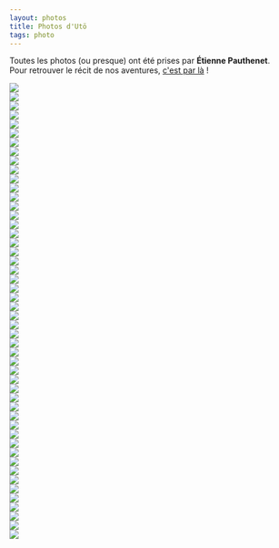 ```yaml
---
layout: photos
title: Photos d'Utö
tags: photo
---
```


Toutes les photos (ou presque) ont été prises par **Étienne Pauthenet**.  
Pour retrouver le récit de nos aventures, [c'est par là](/blog/2016-05-08-WE-uto/) !


<section class="row">
<div class="col-xs-6 col-sm-4 col-md-4" id="pic5F0A7051-1jpg" onclick="showBig('#'+id)">
  <a href="#pic5F0A7051-1jpg" class="thumbnail">
    <img src="/photos/2016-05-08-WE-uto/5F0A7051-1.jpg" class="img-rounded">
  </a>
</div>
<div class="col-xs-6 col-sm-4 col-md-4" id="pic5F0A7053-1jpg" onclick="showBig('#'+id)">
  <a href="#pic5F0A7053-1jpg" class="thumbnail">
    <img src="/photos/2016-05-08-WE-uto/5F0A7053-1.jpg" class="img-rounded">
  </a>
</div>
<div class="col-xs-6 col-sm-4 col-md-4" id="pic5F0A7061-1jpg" onclick="showBig('#'+id)">
  <a href="#pic5F0A7061-1jpg" class="thumbnail">
    <img src="/photos/2016-05-08-WE-uto/5F0A7061-1.jpg" class="img-rounded">
  </a>
</div>
<div class="col-xs-6 col-sm-4 col-md-4" id="pic5F0A7068-1jpg" onclick="showBig('#'+id)">
  <a href="#pic5F0A7068-1jpg" class="thumbnail">
    <img src="/photos/2016-05-08-WE-uto/5F0A7068-1.jpg" class="img-rounded">
  </a>
</div>
<div class="col-xs-6 col-sm-4 col-md-4" id="pic5F0A7072-1jpg" onclick="showBig('#'+id)">
  <a href="#pic5F0A7072-1jpg" class="thumbnail">
    <img src="/photos/2016-05-08-WE-uto/5F0A7072-1.jpg" class="img-rounded">
  </a>
</div>
<div class="col-xs-6 col-sm-4 col-md-4" id="pic5F0A7075-1jpg" onclick="showBig('#'+id)">
  <a href="#pic5F0A7075-1jpg" class="thumbnail">
    <img src="/photos/2016-05-08-WE-uto/5F0A7075-1.jpg" class="img-rounded">
  </a>
</div>
<div class="col-xs-6 col-sm-4 col-md-4" id="pic5F0A7076-1jpg" onclick="showBig('#'+id)">
  <a href="#pic5F0A7076-1jpg" class="thumbnail">
    <img src="/photos/2016-05-08-WE-uto/5F0A7076-1.jpg" class="img-rounded">
  </a>
</div>
<div class="col-xs-6 col-sm-4 col-md-4" id="pic5F0A7104-1jpg" onclick="showBig('#'+id)">
  <a href="#pic5F0A7104-1jpg" class="thumbnail">
    <img src="/photos/2016-05-08-WE-uto/5F0A7104-1.jpg" class="img-rounded">
  </a>
</div>
<div class="col-xs-6 col-sm-4 col-md-4" id="pic5F0A7108-1jpg" onclick="showBig('#'+id)">
  <a href="#pic5F0A7108-1jpg" class="thumbnail">
    <img src="/photos/2016-05-08-WE-uto/5F0A7108-1.jpg" class="img-rounded">
  </a>
</div>
<div class="col-xs-6 col-sm-4 col-md-4" id="pic5F0A7112-1jpg" onclick="showBig('#'+id)">
  <a href="#pic5F0A7112-1jpg" class="thumbnail">
    <img src="/photos/2016-05-08-WE-uto/5F0A7112-1.jpg" class="img-rounded">
  </a>
</div>
<div class="col-xs-6 col-sm-4 col-md-4" id="pic5F0A7123-1jpg" onclick="showBig('#'+id)">
  <a href="#pic5F0A7123-1jpg" class="thumbnail">
    <img src="/photos/2016-05-08-WE-uto/5F0A7123-1.jpg" class="img-rounded">
  </a>
</div>
<div class="col-xs-6 col-sm-4 col-md-4" id="pic5F0A7127-1jpg" onclick="showBig('#'+id)">
  <a href="#pic5F0A7127-1jpg" class="thumbnail">
    <img src="/photos/2016-05-08-WE-uto/5F0A7127-1.jpg" class="img-rounded">
  </a>
</div>
<div class="col-xs-6 col-sm-4 col-md-4" id="pic5F0A7145-1jpg" onclick="showBig('#'+id)">
  <a href="#pic5F0A7145-1jpg" class="thumbnail">
    <img src="/photos/2016-05-08-WE-uto/5F0A7145-1.jpg" class="img-rounded">
  </a>
</div>
<div class="col-xs-6 col-sm-4 col-md-4" id="pic5F0A7160-1jpg" onclick="showBig('#'+id)">
  <a href="#pic5F0A7160-1jpg" class="thumbnail">
    <img src="/photos/2016-05-08-WE-uto/5F0A7160-1.jpg" class="img-rounded">
  </a>
</div>
<div class="col-xs-6 col-sm-4 col-md-4" id="pic5F0A7164-1jpg" onclick="showBig('#'+id)">
  <a href="#pic5F0A7164-1jpg" class="thumbnail">
    <img src="/photos/2016-05-08-WE-uto/5F0A7164-1.jpg" class="img-rounded">
  </a>
</div>
<div class="col-xs-6 col-sm-4 col-md-4" id="pic5F0A7180-1jpg" onclick="showBig('#'+id)">
  <a href="#pic5F0A7180-1jpg" class="thumbnail">
    <img src="/photos/2016-05-08-WE-uto/5F0A7180-1.jpg" class="img-rounded">
  </a>
</div>
<div class="col-xs-6 col-sm-4 col-md-4" id="pic5F0A7185-1jpg" onclick="showBig('#'+id)">
  <a href="#pic5F0A7185-1jpg" class="thumbnail">
    <img src="/photos/2016-05-08-WE-uto/5F0A7185-1.jpg" class="img-rounded">
  </a>
</div>
<div class="col-xs-6 col-sm-4 col-md-4" id="pic5F0A7189-1jpg" onclick="showBig('#'+id)">
  <a href="#pic5F0A7189-1jpg" class="thumbnail">
    <img src="/photos/2016-05-08-WE-uto/5F0A7189-1.jpg" class="img-rounded">
  </a>
</div>
<div class="col-xs-6 col-sm-4 col-md-4" id="pic5F0A7197-1jpg" onclick="showBig('#'+id)">
  <a href="#pic5F0A7197-1jpg" class="thumbnail">
    <img src="/photos/2016-05-08-WE-uto/5F0A7197-1.jpg" class="img-rounded">
  </a>
</div>
<div class="col-xs-6 col-sm-4 col-md-4" id="pic5F0A7213-1jpg" onclick="showBig('#'+id)">
  <a href="#pic5F0A7213-1jpg" class="thumbnail">
    <img src="/photos/2016-05-08-WE-uto/5F0A7213-1.jpg" class="img-rounded">
  </a>
</div>
<div class="col-xs-6 col-sm-4 col-md-4" id="pic5F0A7220-1jpg" onclick="showBig('#'+id)">
  <a href="#pic5F0A7220-1jpg" class="thumbnail">
    <img src="/photos/2016-05-08-WE-uto/5F0A7220-1.jpg" class="img-rounded">
  </a>
</div>
<div class="col-xs-6 col-sm-4 col-md-4" id="pic5F0A7223-1jpg" onclick="showBig('#'+id)">
  <a href="#pic5F0A7223-1jpg" class="thumbnail">
    <img src="/photos/2016-05-08-WE-uto/5F0A7223-1.jpg" class="img-rounded">
  </a>
</div>
<div class="col-xs-6 col-sm-4 col-md-4" id="pic5F0A7234-1jpg" onclick="showBig('#'+id)">
  <a href="#pic5F0A7234-1jpg" class="thumbnail">
    <img src="/photos/2016-05-08-WE-uto/5F0A7234-1.jpg" class="img-rounded">
  </a>
</div>
<div class="col-xs-6 col-sm-4 col-md-4" id="pic5F0A7235-1jpg" onclick="showBig('#'+id)">
  <a href="#pic5F0A7235-1jpg" class="thumbnail">
    <img src="/photos/2016-05-08-WE-uto/5F0A7235-1.jpg" class="img-rounded">
  </a>
</div>
<div class="col-xs-6 col-sm-4 col-md-4" id="pic5F0A7237-1jpg" onclick="showBig('#'+id)">
  <a href="#pic5F0A7237-1jpg" class="thumbnail">
    <img src="/photos/2016-05-08-WE-uto/5F0A7237-1.jpg" class="img-rounded">
  </a>
</div>
<div class="col-xs-6 col-sm-4 col-md-4" id="pic5F0A7266-1jpg" onclick="showBig('#'+id)">
  <a href="#pic5F0A7266-1jpg" class="thumbnail">
    <img src="/photos/2016-05-08-WE-uto/5F0A7266-1.jpg" class="img-rounded">
  </a>
</div>
<div class="col-xs-6 col-sm-4 col-md-4" id="pic5F0A7268-1jpg" onclick="showBig('#'+id)">
  <a href="#pic5F0A7268-1jpg" class="thumbnail">
    <img src="/photos/2016-05-08-WE-uto/5F0A7268-1.jpg" class="img-rounded">
  </a>
</div>
<div class="col-xs-6 col-sm-4 col-md-4" id="pic5F0A7269-1jpg" onclick="showBig('#'+id)">
  <a href="#pic5F0A7269-1jpg" class="thumbnail">
    <img src="/photos/2016-05-08-WE-uto/5F0A7269-1.jpg" class="img-rounded">
  </a>
</div>
<div class="col-xs-6 col-sm-4 col-md-4" id="pic5F0A7271-1jpg" onclick="showBig('#'+id)">
  <a href="#pic5F0A7271-1jpg" class="thumbnail">
    <img src="/photos/2016-05-08-WE-uto/5F0A7271-1.jpg" class="img-rounded">
  </a>
</div>
<div class="col-xs-6 col-sm-4 col-md-4" id="pic5F0A7275-1jpg" onclick="showBig('#'+id)">
  <a href="#pic5F0A7275-1jpg" class="thumbnail">
    <img src="/photos/2016-05-08-WE-uto/5F0A7275-1.jpg" class="img-rounded">
  </a>
</div>
<div class="col-xs-6 col-sm-4 col-md-4" id="pic5F0A7282-1jpg" onclick="showBig('#'+id)">
  <a href="#pic5F0A7282-1jpg" class="thumbnail">
    <img src="/photos/2016-05-08-WE-uto/5F0A7282-1.jpg" class="img-rounded">
  </a>
</div>
<div class="col-xs-6 col-sm-4 col-md-4" id="pic5F0A7283-1jpg" onclick="showBig('#'+id)">
  <a href="#pic5F0A7283-1jpg" class="thumbnail">
    <img src="/photos/2016-05-08-WE-uto/5F0A7283-1.jpg" class="img-rounded">
  </a>
</div>
<div class="col-xs-6 col-sm-4 col-md-4" id="pic5F0A7294-1jpg" onclick="showBig('#'+id)">
  <a href="#pic5F0A7294-1jpg" class="thumbnail">
    <img src="/photos/2016-05-08-WE-uto/5F0A7294-1.jpg" class="img-rounded">
  </a>
</div>
<div class="col-xs-6 col-sm-4 col-md-4" id="pic5F0A7319-1jpg" onclick="showBig('#'+id)">
  <a href="#pic5F0A7319-1jpg" class="thumbnail">
    <img src="/photos/2016-05-08-WE-uto/5F0A7319-1.jpg" class="img-rounded">
  </a>
</div>
<div class="col-xs-6 col-sm-4 col-md-4" id="pic5F0A7321-1jpg" onclick="showBig('#'+id)">
  <a href="#pic5F0A7321-1jpg" class="thumbnail">
    <img src="/photos/2016-05-08-WE-uto/5F0A7321-1.jpg" class="img-rounded">
  </a>
</div>
<div class="col-xs-6 col-sm-4 col-md-4" id="pic5F0A7322-1jpg" onclick="showBig('#'+id)">
  <a href="#pic5F0A7322-1jpg" class="thumbnail">
    <img src="/photos/2016-05-08-WE-uto/5F0A7322-1.jpg" class="img-rounded">
  </a>
</div>
<div class="col-xs-6 col-sm-4 col-md-4" id="pic5F0A7326-1jpg" onclick="showBig('#'+id)">
  <a href="#pic5F0A7326-1jpg" class="thumbnail">
    <img src="/photos/2016-05-08-WE-uto/5F0A7326-1.jpg" class="img-rounded">
  </a>
</div>
<div class="col-xs-6 col-sm-4 col-md-4" id="pic5F0A7327-1jpg" onclick="showBig('#'+id)">
  <a href="#pic5F0A7327-1jpg" class="thumbnail">
    <img src="/photos/2016-05-08-WE-uto/5F0A7327-1.jpg" class="img-rounded">
  </a>
</div>
<div class="col-xs-6 col-sm-4 col-md-4" id="pic5F0A7329-1jpg" onclick="showBig('#'+id)">
  <a href="#pic5F0A7329-1jpg" class="thumbnail">
    <img src="/photos/2016-05-08-WE-uto/5F0A7329-1.jpg" class="img-rounded">
  </a>
</div>
<div class="col-xs-6 col-sm-4 col-md-4" id="pic5F0A7347-1jpg" onclick="showBig('#'+id)">
  <a href="#pic5F0A7347-1jpg" class="thumbnail">
    <img src="/photos/2016-05-08-WE-uto/5F0A7347-1.jpg" class="img-rounded">
  </a>
</div>
<div class="col-xs-6 col-sm-4 col-md-4" id="pic5F0A7349-1jpg" onclick="showBig('#'+id)">
  <a href="#pic5F0A7349-1jpg" class="thumbnail">
    <img src="/photos/2016-05-08-WE-uto/5F0A7349-1.jpg" class="img-rounded">
  </a>
</div>
<div class="col-xs-6 col-sm-4 col-md-4" id="pic5F0A7350-1jpg" onclick="showBig('#'+id)">
  <a href="#pic5F0A7350-1jpg" class="thumbnail">
    <img src="/photos/2016-05-08-WE-uto/5F0A7350-1.jpg" class="img-rounded">
  </a>
</div>
<div class="col-xs-6 col-sm-4 col-md-4" id="pic5F0A7352-1jpg" onclick="showBig('#'+id)">
  <a href="#pic5F0A7352-1jpg" class="thumbnail">
    <img src="/photos/2016-05-08-WE-uto/5F0A7352-1.jpg" class="img-rounded">
  </a>
</div>
<div class="col-xs-6 col-sm-4 col-md-4" id="pic5F0A7354-1jpg" onclick="showBig('#'+id)">
  <a href="#pic5F0A7354-1jpg" class="thumbnail">
    <img src="/photos/2016-05-08-WE-uto/5F0A7354-1.jpg" class="img-rounded">
  </a>
</div>
<div class="col-xs-6 col-sm-4 col-md-4" id="pic5F0A7365-1jpg" onclick="showBig('#'+id)">
  <a href="#pic5F0A7365-1jpg" class="thumbnail">
    <img src="/photos/2016-05-08-WE-uto/5F0A7365-1.jpg" class="img-rounded">
  </a>
</div>
<div class="col-xs-6 col-sm-4 col-md-4" id="pic5F0A7394-1jpg" onclick="showBig('#'+id)">
  <a href="#pic5F0A7394-1jpg" class="thumbnail">
    <img src="/photos/2016-05-08-WE-uto/5F0A7394-1.jpg" class="img-rounded">
  </a>
</div>
<div class="col-xs-6 col-sm-4 col-md-4" id="pic5F0A7399-1jpg" onclick="showBig('#'+id)">
  <a href="#pic5F0A7399-1jpg" class="thumbnail">
    <img src="/photos/2016-05-08-WE-uto/5F0A7399-1.jpg" class="img-rounded">
  </a>
</div>
<div class="col-xs-6 col-sm-4 col-md-4" id="pic5F0A7433-1jpg" onclick="showBig('#'+id)">
  <a href="#pic5F0A7433-1jpg" class="thumbnail">
    <img src="/photos/2016-05-08-WE-uto/5F0A7433-1.jpg" class="img-rounded">
  </a>
</div>
<div class="col-xs-6 col-sm-4 col-md-4" id="pic5F0A7435-1jpg" onclick="showBig('#'+id)">
  <a href="#pic5F0A7435-1jpg" class="thumbnail">
    <img src="/photos/2016-05-08-WE-uto/5F0A7435-1.jpg" class="img-rounded">
  </a>
</div>
<div class="col-xs-6 col-sm-4 col-md-4" id="pic5F0A7439-1jpg" onclick="showBig('#'+id)">
  <a href="#pic5F0A7439-1jpg" class="thumbnail">
    <img src="/photos/2016-05-08-WE-uto/5F0A7439-1.jpg" class="img-rounded">
  </a>
</div>
</section>
